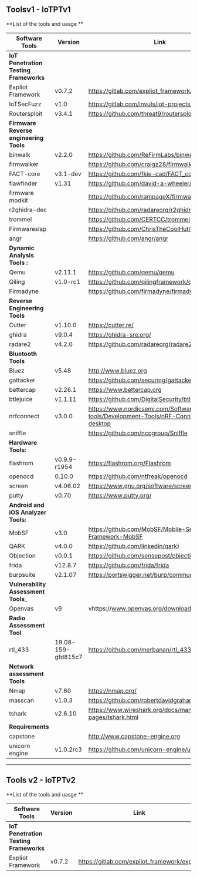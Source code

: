 ## Toolsv1 - IoTPTv1

**List of the tools and uasge 
**

| Software Tools | Version | Link |
| --- | --- | --- |
|  __IoT Penetration Testing Frameworks__  |
|  Expliot Framework | v0.7.2 | https://gitlab.com/expliot_framework/expliot |
|  IoTSecFuzz | v1.0 | https://gitlab.com/invuls/iot-projects/iotsecfuzz | 
|  Routersploit | v3.4.1 | https://github.com/threat9/routersploit |
| __Firmware Reverse engineering Tools__      |
| binwalk | v2.2.0 | https://github.com/ReFirmLabs/binwalk  |
| firmwalker | | https://github.com/craigz28/firmwalker                         |
| FACT-core | v3.1-dev | https://github.com/fkie-cad/FACT_core                          |
| flawfinder | v1.31 | https://github.com/david-a-wheeler/flawfinder |
| firmware modkit | | https://github.com/rampageX/firmware-mod-kit |
| r2ghidra-dec | | https://github.com/radareorg/r2ghidra-dec |
| trommel | | https://github.com/CERTCC/trommel |
| Firmwareslap | | https://github.com/ChrisTheCoolHut/Firmware_Slap |
| angr | | https://github.com/angr/angr |
| __Dynamic Analysis Tools :__	|
| Qemu | v2.11.1 | https://github.com/qemu/qemu |	
| Qiling | v1.0-rc1 | https://github.com/qilingframework/qiling |
| Firmadyne | | https://github.com/firmadyne/firmadyne        		|
|__Reverse Engineering Tools__
| Cutter | v1.10.0 | https://cutter.re/ |
| ghidra | v9.0.4 | https://ghidra-sre.org/ |
| radare2 | v4.2.0 |https://github.com/radareorg/radare2 
| __Bluetooth Tools__ |  
| Bluez | v5.48 | http://www.bluez.org |
| gattacker |  | https://github.com/securing/gattacker |
| bettercap | v2.26.1 |https://www.bettercap.org |
| btlejuice | v1.1.11 | https://github.com/DigitalSecurity/btlejuice |
| nrfconnect | v3.0.0 | https://www.nordicsemi.com/Software-and-tools/Development-Tools/nRF-Connect-for-desktop |
| sniffle |  | https://github.com/nccgroup/Sniffle |
|__Hardware Tools:__	    |
| flashrom | v0.9.9-r1954 | https://flashrom.org/Flashrom |
| openocd|  0.10.0 | https://github.com/ntfreak/openocd   |	
| screen | v4.06.02 | https://www.gnu.org/software/screen/ |
| putty | v0.70 | https://www.putty.org/ |
|__Android and iOS Analyzer Tools:__ |
| MobSF | v3.0 | https://github.com/MobSF/Mobile-Security-Framework-MobSF           |
| QARK | v4.0.0 |https://github.com/linkedin/qark)            | 
| Objection | v0.0.1 | https://github.com/sensepost/objection       |
| frida | v12.8.7 | https://github.com/frida/frida | 
| burpsuite | v2.1.07 | https://portswigger.net/burp/communitydownload |
|__Vulnerability Assessment Tools___|
| Openvas | v9 |vhttps://www.openvas.org/download.html    |
|__Radio Assessment Tool__|
| rtl_433 | 19.08-159-gfd815c7 | https://github.com/merbanan/rtl_433 |
|__Network assessment Tools__ |
| Nmap | v7.60 | https://nmap.org/ |
| masscan | v1.0.3 | https://github.com/robertdavidgraham/masscan |
| tshark | v2.6.10 | https://www.wireshark.org/docs/man-pages/tshark.html |
|__Requirements__|
| capstone |  | http://www.capstone-engine.org |
| unicorn engine | v1.0.2rc3 | https://github.com/unicorn-engine/unicorn |


------------------------------------------------------------------------------------------------------------------------------------------------

## Tools v2 - IoTPTv2
**List of the tools and uasge 
**

| Software Tools | Version | Link |
| --- | --- | --- |
|  __IoT Penetration Testing Frameworks__  |
|  Expliot Framework | v0.7.2 | https://gitlab.com/expliot_framework/expliot |

